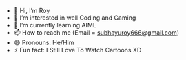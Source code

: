 - 👋 Hi, I’m Roy
- 👀 I’m interested in well Coding and Gaming
- 🌱 I’m currently learning AIML
- 📫 How to reach me (Email = subhayuroy666@gmail.com)
- 😄 Pronouns: He/Him
- ⚡ Fun fact: I Still Love To Watch Cartoons XD

<!---
Subhayu004/Subhayu004 is a ✨ special ✨ repository because its `README.md` (this file) appears on your GitHub profile.
You can click the Preview link to take a look at your changes.
--->
